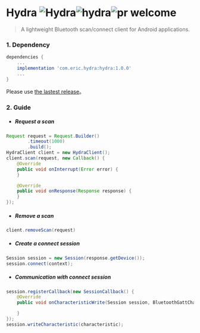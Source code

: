 # Hydra ![Hydra](https://img.shields.io/github/license/wanglikun7342/Hydra.svg)![hydra](https://img.shields.io/bintray/v/aloha/hydra/hydra.svg)![pr welcome](https://img.shields.io/badge/PRs-welcome-brightgreen.svg)
> A lightweight Bluetooth scan/connect client for Android applications.

### 1. Dependency

```groovy
dependencies {
	...
	implementation 'com.eric.hydra:hydra:1.0.0'
	...
}
```

Please use [the lastest release](releaseNotes.md)。

### 2. Guide

- ##### Request a scan

```java
Request request = Request.Builder()
        .timeout(1000)
        .build();
HydraClient client = new HydraClient();
client.scan(request, new Callback() {
    @Override
    public void onInterrupt(Error error) {
    }

    @Override
    public void onResponse(Response response) {
    }
});
```

- ##### Remove a scan

```java
client.removeScan(request)
```

- ##### Create a connect session

```java
Session session = new Session(response.getDevice());
session.connect(context);
```

- ##### Communication with connect session

```java
session.registerCallback(new SessionCallback() {
    @Override
    public void onCharacteristicWrite(Session session, BluetoothGattCharacteristic characteristic, int status) {

    }
});
session.writeCharacteristic(characteristic);
```